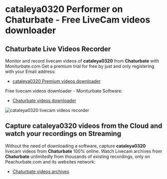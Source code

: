# cataleya0320 Performer on Chaturbate - Free LiveCam videos downloader

## Chaturbate Live Videos Recorder

Monitor and record livecam videos of **cataleya0320** from **Chaturbate** with Moniturbate.com
Get a premium trial for free by just and only registering with your Email address:
* [cataleya0320 Premium videos downloader](https://moniturbate.com/request-demo-licence-key.html)

Free livecam videos downloader - Moniturbate Software:
* [Chaturbate videos downloader](https://moniturbate.com/moniturbate-download-software.html)

![cataleya0320 livecam videos recorder](https://peachurnet.com/templates/moniturbate-software.png)


## Capture cataleya0320 videos from the Cloud and watch your recordings on Streaming

Without the need of downloading a software, capture **cataleya0320** livecam videos from **Chaturbate** 100% online.
Watch Livecam archives from **Chaturbate** unlimitedly from thousands of existing recordings, only on Peachurbate.com and its websites network:
* [Chaturbate videos archives](https://peachurnet.com/)